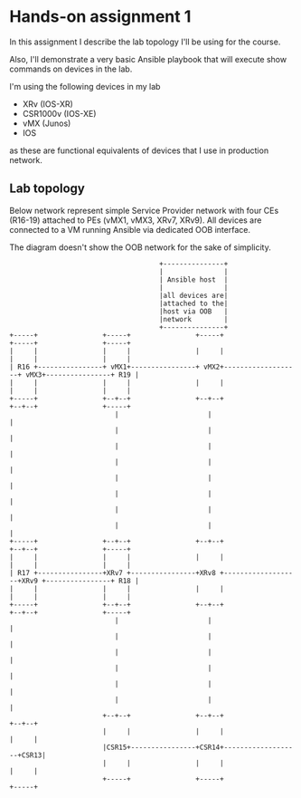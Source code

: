 # Hands-on assignment 1 

In this assignment I describe the lab topology I'll be using for the course. 

Also, I'll demonstrate a very basic Ansible playbook that will execute show commands on devices in the lab.

I'm using the following devices in my lab
* XRv (IOS-XR)
* CSR1000v (IOS-XE)
* vMX (Junos)
* IOS

as these are functional equivalents of devices that I use in production network.

## Lab topology

Below network represent simple Service Provider network with four CEs (R16-19) attached to PEs (vMX1, vMX3, XRv7, XRv9).
All devices are connected to a VM running Ansible via dedicated OOB interface. 

The diagram doesn't show the OOB network for the sake of simplicity.


                                         +---------------+
                                         |               |
                                         | Ansible host  |
                                         |               |
                                         |all devices are|
                                         |attached to the|
                                         |host via OOB   |
                                         |network        |
                                         +---------------+
    +-----+                +-----+                +-----+                   +-----+                +-----+
    |     |                |     |                |     |                   |     |                |     |
    | R16 +----------------+ vMX1+----------------+ vMX2+-------------------+ vMX3+----------------+ R19 |
    |     |                |     |                |     |                   |     |                |     |
    +-----+                +--+--+                +--+--+                   +--+--+                +-----+
                              |                      |                         |
                              |                      |                         |
                              |                      |                         |
                              |                      |                         |
                              |                      |                         |
                              |                      |                         |
                              |                      |                         |
                              |                      |                         |
    +-----+                +--+--+                +--+--+                   +--+--+                +-----+
    |     |                |     |                |     |                   |     |                |     |
    | R17 +----------------+XRv7 +----------------+XRv8 +-------------------+XRv9 +----------------+ R18 |
    |     |                |     |                |     |                   |     |                |     |
    +-----+                +--+--+                +--+--+                   +--+--+                +-----+
                              |                      |                         |
                              |                      |                         |
                              |                      |                         |
                              |                      |                         |
                              |                      |                         |
                              |                      |                         |
                           +--+--+                +--+--+                   +--+--+
                           |     |                |     |                   |     |
                           |CSR15+----------------+CSR14+-------------------+CSR13|
                           |     |                |     |                   |     |
                           +-----+                +-----+                   +-----+
